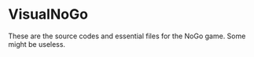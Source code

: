 # VisualNoGo

These are the source codes and essential files for the NoGo game.
Some might be useless.